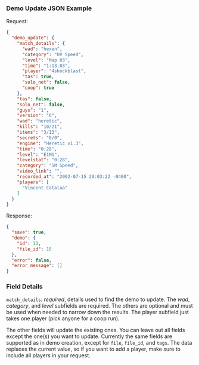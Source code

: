### Demo Update JSON Example
Request:
```json
{
  "demo_update": {
    "match_details": {
      "wad": "hexen",
      "category": "UV Speed",
      "level": "Map 03",
      "time": "1:13.03",
      "player": "4shockblast",
      "tas": true,
      "solo_net": false,
      "coop": true
    },
    "tas": false,
    "solo_net": false,
    "guys": "1",
    "version": "0",
    "wad": "heretic",
    "kills": "10/21",
    "items": "3/13",
    "secrets": "0/0",
    "engine": "Heretic v1.3",
    "time": "0:28",
    "level": "E1M1",
    "levelstat": "0:28",
    "category": "SM Speed",
    "video_link": "",
    "recorded_at": "2002-07-15 20:03:22 -0400",
    "players": [
      "Vincent Catalaa"
    ]
  }
}
```

Response:
```json
{
  "save": true,
  "demo": {
    "id": 13,
    "file_id": 10
  },
  "error": false,
  "error_message": []
}
```

### Field Details
`match_details`: *required*, details used to find the demo to update. The _wad_, _category_, and _level_ subfields are required. The others are optional and must be used when needed to narrow down the results. The player subfield just takes one player (pick anyone for a coop run).

The other fields will update the existing ones. You can leave out all fields except the one(s) you want to update. Currently the same fields are supported as in demo creation, except for `file`, `file_id`, and `tags`. The data replaces the current value, so if you want to add a player, make sure to include all players in your request.
